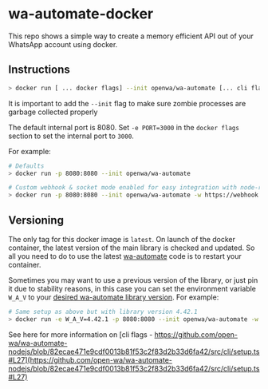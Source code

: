 # wa-automate-docker

This repo shows a simple way to create a memory efficient API out of your WhatsApp account using docker.

## Instructions

```bash
> docker run [ ... docker flags] --init openwa/wa-automate [... cli flags]
```

It is important to add the `--init` flag to make sure zombie processes are garbage collected properly

The default internal port is 8080. Set `-e PORT=3000` in the `docker flags` section to set the internal port to `3000`.

For example:

```bash
# Defaults
> docker run -p 8080:8080 --init openwa/wa-automate

# Custom webhook & socket mode enabled for easy integration with node-red
> docker run -p 8080:8080 --init openwa/wa-automate -w https://webhook.site.... --socket
```

## Versioning

The only tag for this docker image is `latest`. On launch of the docker container, the latest version of the main library is checked and updated. So all you need to do to use the latest [wa-automate](https://github.com/open-wa/wa-automate-nodejs) code is to restart your container.

Sometimes you may want to use a previous version of the library, or just pin it due to stability reasons, in this case you can set the environment variable `W_A_V` to your [desired wa-automate library version](https://github.com/open-wa/wa-automate-nodejs/releases). For example:

```bash
# Same setup as above but with library version 4.42.1
> docker run -e W_A_V=4.42.1 -p 8080:8080 --init openwa/wa-automate -w https://webhook.site.... --socket
```

See here for more information on [cli flags - https://github.com/open-wa/wa-automate-nodejs/blob/82ecae471e9cdf0013b81f53c2f83d2b33d6fa42/src/cli/setup.ts#L27](https://github.com/open-wa/wa-automate-nodejs/blob/82ecae471e9cdf0013b81f53c2f83d2b33d6fa42/src/cli/setup.ts#L27)
